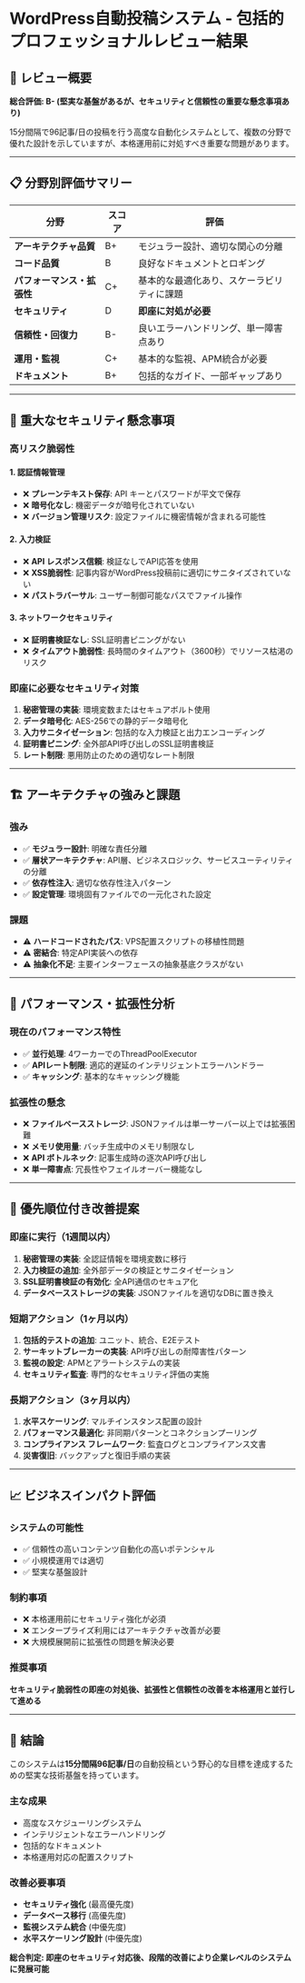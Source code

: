 # WordPress自動投稿システム - 包括的プロフェッショナルレビュー結果

## 🎯 **レビュー概要**

**総合評価: B- (堅実な基盤があるが、セキュリティと信頼性の重要な懸念事項あり)**

15分間隔で96記事/日の投稿を行う高度な自動化システムとして、複数の分野で優れた設計を示していますが、本格運用前に対処すべき重要な問題があります。

---

## 📋 **分野別評価サマリー**

| 分野 | スコア | 評価 |
|------|-------|------|
| **アーキテクチャ品質** | B+ | モジュラー設計、適切な関心の分離 |
| **コード品質** | B | 良好なドキュメントとロギング |
| **パフォーマンス・拡張性** | C+ | 基本的な最適化あり、スケーラビリティに課題 |
| **セキュリティ** | D | **即座に対処が必要** |
| **信頼性・回復力** | B- | 良いエラーハンドリング、単一障害点あり |
| **運用・監視** | C+ | 基本的な監視、APM統合が必要 |
| **ドキュメント** | B+ | 包括的なガイド、一部ギャップあり |

---

## 🚨 **重大なセキュリティ懸念事項**

### **高リスク脆弱性**

#### 1. **認証情報管理**
- ❌ **プレーンテキスト保存**: API キーとパスワードが平文で保存
- ❌ **暗号化なし**: 機密データが暗号化されていない
- ❌ **バージョン管理リスク**: 設定ファイルに機密情報が含まれる可能性

#### 2. **入力検証**
- ❌ **API レスポンス信頼**: 検証なしでAPI応答を使用
- ❌ **XSS脆弱性**: 記事内容がWordPress投稿前に適切にサニタイズされていない
- ❌ **パストラバーサル**: ユーザー制御可能なパスでファイル操作

#### 3. **ネットワークセキュリティ**
- ❌ **証明書検証なし**: SSL証明書ピニングがない
- ❌ **タイムアウト脆弱性**: 長時間のタイムアウト（3600秒）でリソース枯渇のリスク

### **即座に必要なセキュリティ対策**
1. **秘密管理の実装**: 環境変数またはセキュアボルト使用
2. **データ暗号化**: AES-256での静的データ暗号化
3. **入力サニタイゼーション**: 包括的な入力検証と出力エンコーディング
4. **証明書ピニング**: 全外部API呼び出しのSSL証明書検証
5. **レート制限**: 悪用防止のための適切なレート制限

---

## 🏗️ **アーキテクチャの強みと課題**

### **強み**
- ✅ **モジュラー設計**: 明確な責任分離
- ✅ **層状アーキテクチャ**: API層、ビジネスロジック、サービスユーティリティの分離
- ✅ **依存性注入**: 適切な依存性注入パターン
- ✅ **設定管理**: 環境固有ファイルでの一元化された設定

### **課題**
- ⚠️ **ハードコードされたパス**: VPS配置スクリプトの移植性問題
- ⚠️ **密結合**: 特定API実装への依存
- ⚠️ **抽象化不足**: 主要インターフェースの抽象基底クラスがない

---

## 🚀 **パフォーマンス・拡張性分析**

### **現在のパフォーマンス特性**
- ✅ **並行処理**: 4ワーカーでのThreadPoolExecutor
- ✅ **APIレート制限**: 適応的遅延のインテリジェントエラーハンドラー
- ✅ **キャッシング**: 基本的なキャッシング機能

### **拡張性の懸念**
- ❌ **ファイルベースストレージ**: JSONファイルは単一サーバー以上では拡張困難
- ❌ **メモリ使用量**: バッチ生成中のメモリ制限なし
- ❌ **API ボトルネック**: 記事生成時の逐次API呼び出し
- ❌ **単一障害点**: 冗長性やフェイルオーバー機能なし

---

## 🔧 **優先順位付き改善提案**

### **即座に実行（1週間以内）**
1. **秘密管理の実装**: 全認証情報を環境変数に移行
2. **入力検証の追加**: 全外部データの検証とサニタイゼーション
3. **SSL証明書検証の有効化**: 全API通信のセキュア化
4. **データベースストレージの実装**: JSONファイルを適切なDBに置き換え

### **短期アクション（1ヶ月以内）**
1. **包括的テストの追加**: ユニット、統合、E2Eテスト
2. **サーキットブレーカーの実装**: API呼び出しの耐障害性パターン
3. **監視の設定**: APMとアラートシステムの実装
4. **セキュリティ監査**: 専門的なセキュリティ評価の実施

### **長期アクション（3ヶ月以内）**
1. **水平スケーリング**: マルチインスタンス配置の設計
2. **パフォーマンス最適化**: 非同期パターンとコネクションプーリング
3. **コンプライアンス フレームワーク**: 監査ログとコンプライアンス文書
4. **災害復旧**: バックアップと復旧手順の実装

---

## 📈 **ビジネスインパクト評価**

### **システムの可能性**
- ✅ 信頼性の高いコンテンツ自動化の高いポテンシャル
- ✅ 小規模運用では適切
- ✅ 堅実な基盤設計

### **制約事項**
- ❌ 本格運用前にセキュリティ強化が必須
- ❌ エンタープライズ利用にはアーキテクチャ改善が必要
- ❌ 大規模展開前に拡張性の問題を解決必要

### **推奨事項**
**セキュリティ脆弱性の即座の対処後、拡張性と信頼性の改善を本格運用と並行して進める**

---

## 🎯 **結論**

このシステムは**15分間隔96記事/日**の自動投稿という野心的な目標を達成するための堅実な技術基盤を持っています。

### **主な成果**
- 高度なスケジューリングシステム
- インテリジェントなエラーハンドリング
- 包括的なドキュメント
- 本格運用対応の配置スクリプト

### **改善必要事項**
- **セキュリティ強化** (最高優先度)
- **データベース移行** (高優先度)  
- **監視システム統合** (中優先度)
- **水平スケーリング設計** (中優先度)

**総合判定: 即座のセキュリティ対応後、段階的改善により企業レベルのシステムに発展可能**